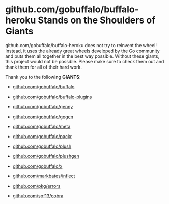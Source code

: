 # github.com/gobuffalo/buffalo-heroku Stands on the Shoulders of Giants

github.com/gobuffalo/buffalo-heroku does not try to reinvent the wheel! Instead, it uses the already great wheels developed by the Go community and puts them all together in the best way possible. Without these giants, this project would not be possible. Please make sure to check them out and thank them for all of their hard work.

Thank you to the following **GIANTS**:


* [github.com/gobuffalo/buffalo](https://godoc.org/github.com/gobuffalo/buffalo)

* [github.com/gobuffalo/buffalo-plugins](https://godoc.org/github.com/gobuffalo/buffalo-plugins)

* [github.com/gobuffalo/genny](https://godoc.org/github.com/gobuffalo/genny)

* [github.com/gobuffalo/gogen](https://godoc.org/github.com/gobuffalo/gogen)

* [github.com/gobuffalo/meta](https://godoc.org/github.com/gobuffalo/meta)

* [github.com/gobuffalo/packr](https://godoc.org/github.com/gobuffalo/packr)

* [github.com/gobuffalo/plush](https://godoc.org/github.com/gobuffalo/plush)

* [github.com/gobuffalo/plushgen](https://godoc.org/github.com/gobuffalo/plushgen)

* [github.com/gobuffalo/x](https://godoc.org/github.com/gobuffalo/x)

* [github.com/markbates/inflect](https://godoc.org/github.com/markbates/inflect)

* [github.com/pkg/errors](https://godoc.org/github.com/pkg/errors)

* [github.com/spf13/cobra](https://godoc.org/github.com/spf13/cobra)
